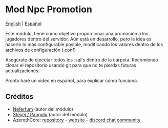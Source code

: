 # Mod Npc Promotion

[English](README.md) | [Español](README_ES.md)

Este módulo, tiene como objetivo proporcionar una promoción a los jugadores dentro del servidor. Aún está en desarrollo, pero la idea es hacerlo lo más configurable posible, modificando los valores dentro de los archivos de configuración (.conf)

Asegúrate de ejecutar todos los .sql's dentro de la carpeta. Recomiendo clonar el repositorio usando git para que no te pierdas futuras actualizaciones.

Pronto haré un video en español, para explicar cómo funciona.

## Créditos

* [Nefertum](https://gitlab.com/Nefertum) (autor del módulo)
* [Stevej / Pangolp](https://github.com/pangolp) (autor del módulo)
* AzerothCore: [repository](https://github.com/azerothcore) - [website](http://azerothcore.org/) - [discord chat community](https://discord.gg/PaqQRkd)
